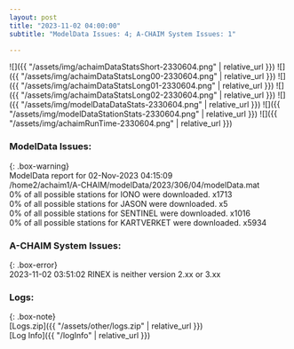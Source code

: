 ```yaml
---
layout: post
title: "2023-11-02 04:00:00"
subtitle: "ModelData Issues: 4; A-CHAIM System Issues: 1"

---
```


![]({{ "/assets/img/achaimDataStatsShort-2330604.png" | relative_url }})
![]({{ "/assets/img/achaimDataStatsLong00-2330604.png" | relative_url }})
![]({{ "/assets/img/achaimDataStatsLong01-2330604.png" | relative_url }})
![]({{ "/assets/img/achaimDataStatsLong02-2330604.png" | relative_url }})
![]({{ "/assets/img/modelDataDataStats-2330604.png" | relative_url }})
![]({{ "/assets/img/modelDataStationStats-2330604.png" | relative_url }})
![]({{ "/assets/img/achaimRunTime-2330604.png" | relative_url }})


### ModelData Issues:  
  
{: .box-warning}  
 ModelData report for 02-Nov-2023 04:15:09   
 /home2/achaim1/A-CHAIM/modelData/2023/306/04/modelData.mat   
 0% of all possible stations for IONO were downloaded. x1713   
 0% of all possible stations for JASON were downloaded. x5   
 0% of all possible stations for SENTINEL were downloaded. x1016   
 0% of all possible stations for KARTVERKET were downloaded. x5934   
  
### A-CHAIM System Issues:  
  
{: .box-error}  
2023-11-02 03:51:02 RINEX is neither version 2.xx or 3.xx  

### Logs:  
  
{: .box-note}  
[Logs.zip]({{ "/assets/other/logs.zip" | relative_url }})  
[Log Info]({{ "/logInfo" | relative_url }})  
